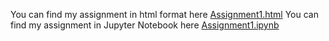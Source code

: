 You can find my assignment in html format here [Assignment1.html](Assignmnet1.html)
You can find my assignment in Jupyter Notebook here [Assignment1.ipynb](Assignmnet1.ipynb)
